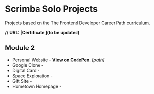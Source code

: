 # Scrimba Solo Projects

Projects based on the The Frontend Developer Career Path [curriculum](https://scrimba.com/learn/frontend). 

__// URL: [Certificate ](to be updated)__

## Module 2

- Personal Website - __[View on CodePen](https://codepen.io/juliendy/pen/yLjWdqR)__. _[[path](https://github.com/juliendy/scrimba/tree/master/module2/1_personal-website)]_
- Google Clone -
- Digital Card - 
- Space Exploration -
- Gift Site -
- Hometown Homepage -
